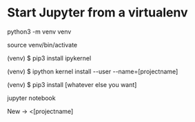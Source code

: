 # Start Jupyter from a virtualenv

python3 -m venv venv

source venv/bin/activate

(venv) $ pip3 install ipykernel

(venv) $ ipython kernel install --user --name=[projectname]

(venv) $ pip3 install [whatever else you want]

jupyter notebook

New -> <[projectname]
